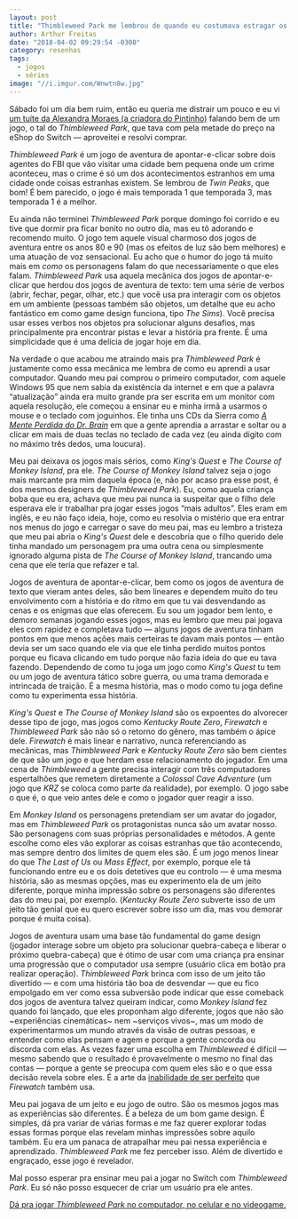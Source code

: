 ```yaml
---
layout: post
title: "Thimbleweed Park me lembrou de quando eu costumava estragar os jogos do meu pai"
author: Arthur Freitas
date: "2018-04-02 09:29:54 -0300"
category: resenhas
tags:
  - jogos
  - séries
image: "//i.imgur.com/Wnwtn8w.jpg"
---
```


Sábado foi um dia bem ruim, então eu queria me distrair um pouco e eu vi [um tuíte da Alexandra Moraes (a criadora do Pintinho)](https://twitter.com/alechandracomix/status/979849906897719296) falando bem de um jogo, o tal do _Thimbleweed Park_, que tava com pela metade do preço na eShop do Switch — aproveitei e resolvi comprar.

_Thimbleweed Park_ é um jogo de aventura de apontar-e-clicar sobre dois agentes do FBI que vão visitar uma cidade bem pequena onde um crime aconteceu, mas o crime é só um dos acontecimentos estranhos em uma cidade onde coisas estranhas existem. Se lembrou de _Twin Peaks_, que bom! É bem parecido, o jogo é mais temporada 1 que temporada 3, mas temporada 1 é a melhor.

Eu ainda não terminei _Thimbleweed Park_ porque domingo foi corrido e eu tive que dormir pra ficar bonito no outro dia, mas eu tô adorando e recomendo muito. O jogo tem aquele visual charmoso dos jogos de aventura entre os anos 80 e 90 (mas os efeitos de luz são bem melhores) e uma atuação de voz sensacional. Eu acho que o humor do jogo tá muito mais em _como_ os personagens falam do que necessariamente o que eles falam. _Thimbleweed Park_ usa aquela mecânica dos jogos de apontar-e-clicar que herdou dos jogos de aventura de texto: tem uma série de verbos (abrir, fechar, pegar, olhar, etc.) que você usa pra interagir com os objetos em um ambiente (pessoas também são objetos, um detalhe que eu acho fantástico em como game design funciona, tipo _The Sims_). Você precisa usar esses verbos nos objetos pra solucionar alguns desafios, mas principalmente pra encontrar pistas e levar a história pra frente. É uma simplicidade que é uma delícia de jogar hoje em dia.

Na verdade o que acabou me atraindo mais pra _Thimbleweed Park_ é justamente como essa mecânica me lembra de como eu aprendi a usar computador. Quando meu pai comprou o primeiro computador, com aquele Windows 95 que nem sabia da existência da internet e em que a palavra “atualização” ainda era muito grande pra ser escrita em um monitor com aquela resolução, ele começou a ensinar eu e minha irmã a usarmos o mouse e o teclado com joguinhos. Ele tinha uns CDs da Sierra como _[A Mente Perdida do Dr. Brain](https://en.wikipedia.org/wiki/The_Lost_Mind_of_Dr._Brain)_ em que a gente aprendia a arrastar e soltar ou a clicar em mais de duas teclas no teclado de cada vez (eu ainda digito com no máximo três dedos, uma loucura).

Meu pai deixava os jogos mais sérios, como _King's Quest_ e _The Course of Monkey Island_, pra ele. _The Course of Monkey Island_ talvez seja o jogo mais marcante pra mim daquela época (e, não por acaso pra esse post, é dos mesmos designers de _Thimbleweed Park_). Eu, como aquela criança boba que eu era, achava que meu pai nunca ia suspeitar que o filho dele esperava ele ir trabalhar pra jogar esses jogos “mais adultos”. Eles eram em inglês, e eu não faço ideia, hoje, como eu resolvia o mistério que era entrar nos menus do jogo e carregar o save do meu pai, mas eu lembro a tristeza que meu pai abria o _King's Quest_ dele e descobria que o filho querido dele tinha mandado um personagem pra uma outra cena ou simplesmente ignorado alguma pista de _The Course of Monkey Island_, trancando uma cena que ele teria que refazer e tal.

Jogos de aventura de apontar-e-clicar, bem como os jogos de aventura de texto que vieram antes deles, são bem lineares e dependem muito do teu envolvimento com a história e do ritmo em que tu vai desvendando as cenas e os enigmas que elas oferecem. Eu sou um jogador bem lento, e demoro semanas jogando esses jogos, mas eu lembro que meu pai jogava eles com rapidez e completava tudo — alguns jogos de aventura tinham pontos em que menos ações mais certeiras te davam mais pontos — então devia ser um saco quando ele via que ele tinha perdido muitos pontos porque eu ficava clicando em tudo porque não fazia ideia do que eu tava fazendo. Dependendo de como tu joga um jogo como _King's Quest_ tu tem ou um jogo de aventura tático sobre guerra, ou uma trama demorada e intrincada de traição. É a mesma história, mas o modo como tu joga define como tu experimenta essa história.

_King's Quest_ e _The Course of Monkey Island_ são os expoentes do alvorecer desse tipo de jogo, mas jogos como _Kentucky Route Zero_, _Firewatch_ e _Thimbleweed Park_ são não só o retorno do gênero, mas também o ápice dele. _Firewatch_ é mais linear e narrativo, nunca referenciando as mecânicas, mas _Thimbleweed Park_ e _Kentucky Route Zero_ são bem cientes de que são um jogo e que herdam esse relacionamento do jogador. Em uma cena de _Thimbleweed_ a gente precisa interagir com três computadores espertalhões que remetem diretamente a _Colossal Cave Adventure_ (um jogo que _KRZ_ se coloca como parte da realidade), por exemplo. O jogo sabe o que é, o que veio antes dele e como o jogador quer reagir a isso.

Em _Monkey Island_ os personagens pretendiam ser um avatar do jogador, mas em _Thimbleweed Park_ os protagonistas nunca são um avatar nosso. São personagens com suas próprias personalidades e métodos. A gente escolhe como eles vão explorar as coisas estranhas que tão acontecendo, mas sempre dentro dos limites de quem eles são. É um jogo menos linear do que _The Last of Us_ ou _Mass Effect_, por exemplo, porque ele tá funcionando entre eu e os dois detetives que eu controlo — é uma mesma história, são as mesmas opções, mas eu experimento ela de um jeito diferente, porque minha impressão sobre os personagens são diferentes das do meu pai, por exemplo. (_Kentucky Route Zero_ subverte isso de um jeito tão genial que eu quero escrever sobre isso um dia, mas vou demorar porque é muita coisa).

Jogos de aventura usam uma base tão fundamental do game design (jogador interage sobre um objeto pra solucionar quebra-cabeça e liberar o próximo quebra-cabeça) que é ótimo de usar com uma criança pra ensinar uma progressão que o computador usa sempre (usuário clica em botão pra realizar operação). _Thimbleweed Park_ brinca com isso de um jeito tão divertido — e com uma história tão boa de desvendar — que eu fico empolgado em ver como essa subversão pode indicar que esse comeback dos jogos de aventura talvez queiram indicar, como _Monkey Island_ fez quando foi lançado, que eles proponham algo diferente, jogos que não são ~experiências cinemáticas~ nem ~serviços vivos~, mas um modo de experimentarmos um mundo através da visão de outras pessoas, e entender como elas pensam e agem e porque a gente concorda ou discorda com elas. As vezes fazer uma escolha em _Thimbleweed_ é difícil — mesmo sabendo que o resultado é provavelmente o mesmo no final das contas — porque a gente se preocupa com quem eles são e o que essa decisão revela sobre eles. É a arte da [inabilidade de ser perfeito](https://www.polygon.com/2016/2/12/10966494/firewatch-agency-campo-santo) que _Firewatch_ também usa.

Meu pai jogava de um jeito e eu jogo de outro. São os mesmos jogos mas as experiências são diferentes. É a beleza de um bom game design. É simples, dá pra variar de várias formas e me faz querer explorar todas essas formas porque elas revelam minhas impressões sobre aquilo também. Eu era um panaca de atrapalhar meu pai nessa experiência e aprendizado. _Thimbleweed Park_ me fez perceber isso. Além de divertido e engraçado, esse jogo é revelador.

Mal posso esperar pra ensinar meu pai a jogar no Switch com _Thimbleweed Park_. Eu só não posso esquecer de criar um usuário pra ele antes.

[Dá pra jogar _Thimbleweed Park_ no computador, no celular e no videogame.](https://thimbleweedpark.com)
